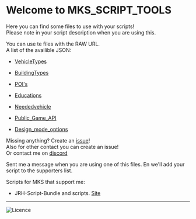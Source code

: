 # Welcome to MKS_SCRIPT_TOOLS

Here you can find some files to use with your scripts!  
Please note in your script description when you are using this.

You can use te files with the RAW URL.  
A list of the availible JSON:

- [VehicleTypes](https://raw.githubusercontent.com/Piet2001/MKS_SCRIPT_TOOLS/master/VehicleType.json)  

- [BuildingTypes](https://raw.githubusercontent.com/Piet2001/MKS_SCRIPT_TOOLS/master/BuidingType.json)  

- [POI's](https://raw.githubusercontent.com/Piet2001/MKS_SCRIPT_TOOLS/master/POI.json)  

- [Educations](https://raw.githubusercontent.com/Piet2001/MKS_SCRIPT_TOOLS/master/Education.json)  

- [Neededvehicle](https://raw.githubusercontent.com/Piet2001/MKS_SCRIPT_TOOLS/master/Neededvehicle.json)  

- [Public_Game_API](https://piet2001.github.io/MKS_SCRIPT_TOOLS/GameAPI)  

- [Design_mode_options](https://raw.githubusercontent.com/Piet2001/MKS_SCRIPT_TOOLS/master/Designmode.json)  

Missing anything? Create an [issue](https://github.com/Piet2001/MKS_SCRIPT_TOOLS/issues/new)!  
Also for other contact you can create an issue!  
Or contact me on [discord](https://discord.gg/6gMY9vw)

Sent me a message when you are using one of this files. En we'll add your script to the supporters list.

Scripts for MKS that support me:

- JRH-Script-Bundle and scripts. [Site](https://jrh-1997.github.io/Scripts-MKS/)

----

![Licence](https://i.creativecommons.org/l/by-nc/4.0/88x31.png)
